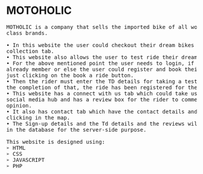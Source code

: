 # MOTOHOLIC
<pre>
MOTHOLIC is a company that sells the imported bike of all world 
class brands. 

• In this website the user could checkout their dream bikes under the 
collection tab.
• This website also allows the user to test ride their dream bike,
• For the above mentioned point the user needs to login, if they are 
already member or else the user could register and book their ride by 
just clicking on the book a ride button.
• Then the rider must enter the TD details for taking a test ride after 
the completion of that, the ride has been registered for them. 
• This website has a connect with us tab which could take user to their 
social media hub and has a review box for the rider to comment their 
opinion. 
• It also has contact tab which have the contact details and locate us by 
clicking in the map.
• The Sign-up details and the Td details and the reviews will be stored 
in the database for the server-side purpose.

This website is designed using:
➢ HTML
➢ CSS
➢ JAVASCRIPT
➢ PHP
</pre>

